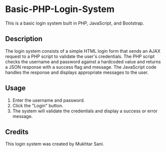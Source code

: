 # Basic-PHP-Login-System

This is a basic login system built in PHP, JavaScript, and Bootstrap.

## Description

The login system consists of a simple HTML login form that sends an AJAX request to a PHP script to validate the user's credentials. The PHP script checks the username and password against a hardcoded value and returns a JSON response with a success flag and message. The JavaScript code handles the response and displays appropriate messages to the user.


## Usage

1. Enter the username and password.
2. Click the "Login" button.
3. The system will validate the credentials and display a success or error message.

## Credits

This login system was created by Mukhtar Sani.
